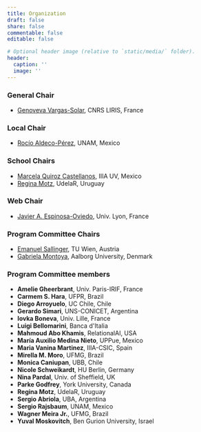 ```yaml
---
title: Organization
draft: false
share: false
commentable: false
editable: false

# Optional header image (relative to `static/media/` folder).
header:
  caption: ''
  image: ''
---
```


### General Chair

* [Genoveva Vargas-Solar](mailto:genoveva.vargas-solar@cnrs.fr), CNRS LIRIS, France
 
### Local Chair
* [Rocío Aldeco-Pérez](mailto:raldeco@unam.mx), UNAM, Mexico 

### School Chairs
* [Marcela Quiroz Castellanos](mailto:maquiroz@uv.mx), IIIA UV, Mexico
* [Regina Motz](mailto:rmotz@fing.edu.uy), UdelaR, Uruguay

### Web Chair

* [Javier A. Espinosa-Oviedo](mailto:javier.espinosa@liris.cnrs.fr), Univ. Lyon, France


### Program Committee Chairs
* [Emanuel Sallinger](mailto:sallinger@dbai.tuwien.ac.at), TU Wien, Austria 
* [Gabriela Montoya](mailto:gmontoya@cs.aau.dk), Aalborg University, Denmark 

### Program Committee members

* **Amelie Gheerbrant**, Univ. Paris-IRIF, France
* **Carmem S. Hara**, UFPR, Brazil
* **Diego Arroyuelo**, UC Chile, Chile
* **Gerardo Simari**, UNS-CONICET, Argentina
* **Iovka Boneva**, Univ. Lille, France
* **Luigi Bellomarini**, Banca d'Italia
* **Mahmoud Abo Khamis**, RelationalAI, USA
* **María Auxilio Medina Nieto**, UPPue, Mexico
* **Maria Vanina Martinez**, IIIA-CSIC, Spain
* **Mirella M. Moro**, UFMG, Brazil
* **Monica Caniupan**, UBB, Chile
* **Nicole Schweikardt**, HU Berlin, Germany
* **Nina Pardal**, Univ. of Sheffield, UK
* **Parke Godfrey**, York University, Canada
* **Regina Motz**, UdelaR, Uruguay
* **Sergio Abriola**, UBA, Argentina
* **Sergio Rajsbaum**, UNAM, Mexico
* **Wagner Meira Jr.**, UFMG, Brazil
* **Yuval Moskovitch**, Ben Gurion University, Israel
